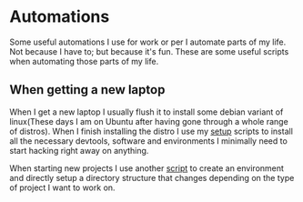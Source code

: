# Automations

Some useful automations I use for work or per
I automate parts of my life. Not because I have to; but because it's fun.
These are some useful scripts when automating those parts of my life.

## When getting a new laptop
When I get a new laptop I usually flush it to install some debian variant of linux(These days I am on Ubuntu after having gone through a whole range of distros).
When I finish installing the distro I use my [setup](setup.sh) scripts to install all the necessary devtools, software and environments I minimally need to start hacking right away on anything.

When starting new projects I use another [script](create_envs_dirs.sh) to create an environment and directly setup a directory structure that changes depending on the type of project I want to work on.
